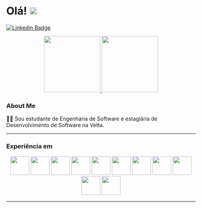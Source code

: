 # Olá! <img height="20" width="20" src="https://user-images.githubusercontent.com/82482184/213014769-59932307-2c84-4da4-b13b-73816bfe084c.png"/>

[![Linkedin Badge](https://img.shields.io/badge/-LinkedIn-blue?style=flat-square&logo=Linkedin&logoColor=white&link=https://www.linkedin.com/in/laura-pivoto-299a061b6/)](https://www.linkedin.com/in/laura-pivoto-299a061b6/)

<div align="center">
  <a href="https://github.com/LauraPivoto">
    <img height="150em" src="https://github-readme-stats.vercel.app/api?username=LauraPivoto&theme=dark&show_icons=true&include_all_commits=true" />
    <img height="150em" src="https://github-readme-stats.vercel.app/api/top-langs/?username=LauraPivoto&layout=compact&langs_count=5&theme=dark&show_icons=true" />
  </a>
</div>

### About Me
👩‍💻 Sou estudante de Engenharia de Software e estagiária de Desenvolvimento de Software na Vetta.

---

### Experiência em

<p align="center">
  <img src="https://cdn.jsdelivr.net/gh/devicons/devicon/icons/androidstudio/androidstudio-original.svg" width="50" height="50"/> 
  <img src="https://cdn.jsdelivr.net/gh/devicons/devicon/icons/arduino/arduino-original-wordmark.svg" width="50" height="50"/> 
  <img src="https://cdn.jsdelivr.net/gh/devicons/devicon/icons/canva/canva-original.svg" width="50" height="50"/> 
  <img src="https://cdn.jsdelivr.net/gh/devicons/devicon/icons/cplusplus/cplusplus-original.svg" width="50" height="50"/> 
  <img src="https://cdn.jsdelivr.net/gh/devicons/devicon/icons/dart/dart-original-wordmark.svg" width="50" height="50"/> 
  <img src="https://cdn.jsdelivr.net/gh/devicons/devicon/icons/figma/figma-original.svg" width="50" height="50"/> 
  <img src="https://cdn.jsdelivr.net/gh/devicons/devicon/icons/firebase/firebase-plain-wordmark.svg" width="50" height="50"/> 
  <img src="https://cdn.jsdelivr.net/gh/devicons/devicon/icons/flutter/flutter-original.svg" width="50" height="50"/> 
  <img src="https://cdn.jsdelivr.net/gh/devicons/devicon/icons/vscode/vscode-original.svg" width="50" height="50"/> 
  <img src="https://cdn.jsdelivr.net/gh/devicons/devicon/icons/java/java-original-wordmark.svg" width="50" height="50"/> 
  <img src="https://cdn.jsdelivr.net/gh/devicons/devicon/icons/mysql/mysql-original-wordmark.svg" width="50" height="50"/> 
</p>

---
